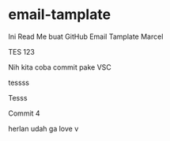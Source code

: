 # email-tamplate
Ini Read Me buat GitHub Email Tamplate Marcel
<p>TES 123</p>

Nih kita coba commit pake VSC

tessss

Tesss

Commit 4


herlan udah ga love v


